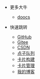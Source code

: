 * 更多大牛
  * [doocs](https://doocs.gitee.io/#/README_CN)
* 快速跳转

  * [GitHub](https://github.com/mg0324/)
  * [Gitee](https://gitee.com/mgang)
  * [CSDN](https://blog.csdn.net/mg0324)
  * [点子队列](http://mg.meiflower.top/cp/keyqueue/)
  * [卡片构建](http://mg.meiflower.top/cp/bqr/)
  * [卡片管理](http://mg.meiflower.top/card-admin/?11112)
  * [我的博客](http://mg.meiflower.top/mb/)